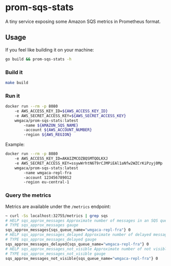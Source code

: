 # prom-sqs-stats
A tiny service exposing some Amazon SQS metrics in Prometheus format.

## Usage

If you feel like building it on your machine:

```bash
go build && prom-sqs-stats -h
```

### Build it

```bash
make build
```

### Run it
```bash
docker run --rm -p 8080
    -e AWS_ACCESS_KEY_ID=${AWS_ACCESS_KEY_ID}
    -e AWS_SECRET_ACCESS_KEY=${AWS_SECRET_ACCESS_KEY}
    wmgaca/prom-sqs-stats:latest
        -name ${AMAZON_SQS_NAME}
        -account ${AWS_ACCOUNT_NUMBER}
        -region ${AWS_REGION}
```

Example:

```bash
docker run --rm -p 8080
    -e AWS_ACCESS_KEY_ID=AKAIZMCOZBQSMTQOLKXJ
    -e AWS_SECRET_ACCESS_KEY=ssywWrhtN6T9rCJMPiEAl1aNfw2WZCrKiPzyj0Mp
    wmgaca/prom-sqs-stats:latest
        -name wmgaca-repl-fra
        -account 123456789012
        -region eu-central-1
```

### Query the metrics
Metrics are available under the `/metrics` endpoint:

```bash
~ curl -Ss localhost:32755/metrics | grep sqs
# HELP sqs_approx_messages Approximate number of messages in an SQS queue.
# TYPE sqs_approx_messages gauge
sqs_approx_messages{sqs_queue_name="wmgaca-repl-fra"} 0
# HELP sqs_approx_messages_delayed Approximate number of delayed messages in an SQS queue.
# TYPE sqs_approx_messages_delayed gauge
sqs_approx_messages_delayed{sqs_queue_name="wmgaca-repl-fra"} 0
# HELP sqs_approx_messages_not_visible Approximate number of not visible messages in an SQS queue.
# TYPE sqs_approx_messages_not_visible gauge
sqs_approx_messages_not_visible{sqs_queue_name="wmgaca-repl-fra"} 0
```
